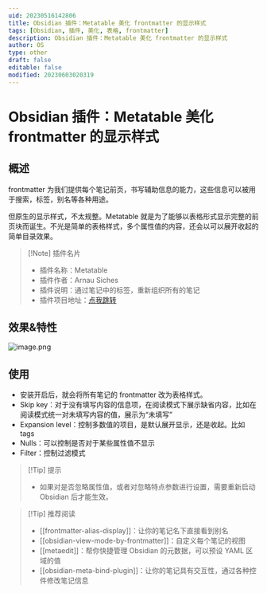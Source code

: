 ```yaml
---
uid: 20230516142806
title: Obsidian 插件：Metatable 美化 frontmatter 的显示样式
tags: [Obsidian, 插件, 美化, 表格, frontmatter]
description: Obsidian 插件：Metatable 美化 frontmatter 的显示样式
author: OS
type: other
draft: false
editable: false
modified: 20230603020319
---
```


# Obsidian 插件：Metatable 美化 frontmatter 的显示样式

## 概述

frontmatter 为我们提供每个笔记前页，书写辅助信息的能力，这些信息可以被用于搜索，标签，别名等各种用途。

但原生的显示样式，不太规整。Metatable 就是为了能够以表格形式显示完整的前页块而诞生。不光是简单的表格样式，多个属性值的内容，还会以可以展开收起的简单目录效果。

> [!Note] 插件名片
> - 插件名称：Metatable
> - 插件作者：Arnau Siches
> - 插件说明：通过笔记中的标签，重新组织所有的笔记
> - 插件项目地址：[点我跳转](https://github.com/arnau/obsidian-metatable)

## 效果&特性

![image.png](https://cdn.pkmer.cn/images/20230516143126.png!pkmer)

## 使用

- 安装开启后，就会将所有笔记的 frontmatter 改为表格样式。
- Skip key：对于没有填写内容的信息项，在阅读模式下展示缺省内容，比如在阅读模式统一对未填写内容的值，展示为“未填写”
- Expansion level：控制多数值的项目，是默认展开显示，还是收起。比如 tags
- Nulls：可以控制是否对于某些属性值不显示
- Filter：控制过滤模式

> [!Tip] 提示
> - 如果对是否忽略属性值，或者对忽略特点参数进行设置，需要重新启动 Obsidian 后才能生效。

> [!Tip] 推荐阅读
> - [[frontmatter-alias-display]]：让你的笔记名下直接看到别名
> - [[obsidian-view-mode-by-frontmatter]]：自定义每个笔记的视图
> - [[metaedit]]：帮你快捷管理 Obsidian 的元数据，可以预设 YAML 区域的值
> - [[obsidian-meta-bind-plugin]]：让你的笔记具有交互性，通过各种控件修改笔记信息